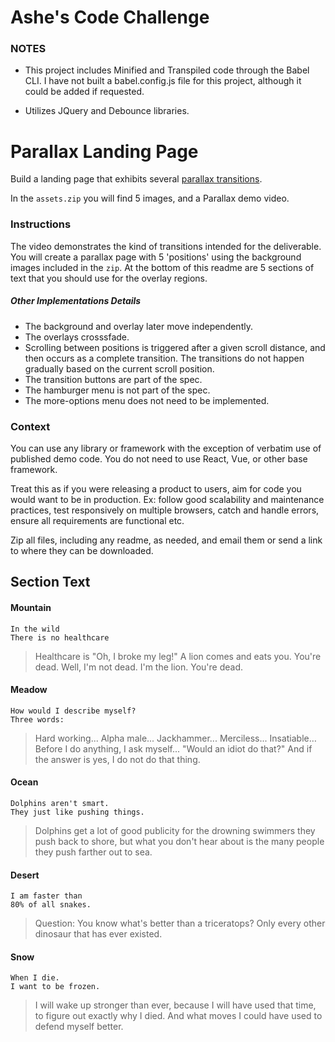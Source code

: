 # Ashe's Code Challenge

### NOTES

* This project includes Minified and Transpiled code through the Babel CLI. I have not built a babel.config.js file for this project, although it could be added if requested. 

* Utilizes JQuery and Debounce libraries.

<!-- ORIGINAL README BELOW . . .  -->

# Parallax Landing Page

Build a landing page that exhibits several [parallax transitions](https://www.awwwards.com/30-great-websites-with-parallax-scrolling.html). 


In the `assets.zip` you will find 5 images, and a Parallax demo video.  
### Instructions

The video demonstrates the kind of transitions intended for the deliverable.  You will create a parallax page with 5 'positions' using the background images included in the `zip`.  At the bottom of this readme are 5 sections of text that you should use for the overlay regions.

##### Other Implementations Details

* The background and overlay later move independently.
* The overlays crosssfade.
* Scrolling between positions is triggered after a given scroll distance, and then occurs as a complete transition. The transitions do not happen gradually based on the current scroll position.
* The transition buttons are part of the spec.
* The hamburger menu is not part of the spec.
* The more-options menu does not need to be implemented.

### Context

You can use any library or framework with the exception of verbatim use of published demo code.  You do not need to use React, Vue, or other base framework.  

Treat this as if you were releasing a product to users, aim for code you would want to be in production. Ex: follow good scalability and maintenance practices, test responsively on multiple browsers, catch and handle errors, ensure all requirements are functional etc.

Zip all files, including any readme, as needed, and email them or send a link to where they can be downloaded.

## Section Text

#### Mountain
```
In the wild
There is no healthcare
```

> Healthcare is "Oh, I broke my leg!" A lion comes and eats you. You're dead. Well, I'm not dead. I'm the lion. You're dead.


#### Meadow
```
How would I describe myself? 
Three words: 
```
> Hard working... Alpha male... Jackhammer... Merciless... Insatiable… Before I do anything, 
I ask myself... "Would an idiot do that?" And if the answer is yes, I do not do that thing.



#### Ocean
```
Dolphins aren't smart. 
They just like pushing things.
```
> Dolphins get a lot of good publicity for the drowning swimmers they push back to shore, but what you don't hear about is the many people they push farther out to sea. 


#### Desert
```
I am faster than 
80% of all snakes. 
```
> Question: You know what's better than a triceratops? Only every other dinosaur that has ever existed.


#### Snow
```
When I die. 
I want to be frozen. 
```
> I will wake up stronger than ever, because I will have used that time, to figure out exactly why I died. And what moves I could have used to defend myself better.

